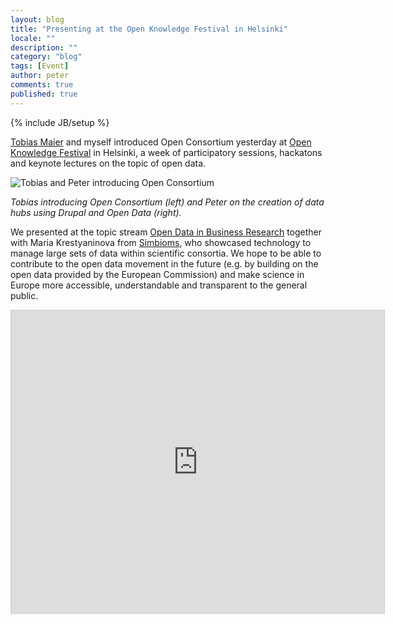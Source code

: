 ```yaml
---
layout: blog
title: "Presenting at the Open Knowledge Festival in Helsinki"
locale: ""
description: ""
category: "blog"
tags: [Event]
author: peter 
comments: true
published: true
---
```

{% include JB/setup %}

<p class="lead"><a href="/team/tobias-maier">Tobias Maier</a> and myself introduced Open Consortium yesterday at <a href="#">Open Knowledge Festival</a> in Helsinki, a week of participatory sessions, hackatons and keynote lectures on the topic of open data.</p>

![Tobias and Peter introducing Open Consortium ](http://farm9.staticflickr.com/8452/8008967415_1d606221ae_c.jpg)

_Tobias introducing Open Consortium (left) and Peter on the creation of data hubs using Drupal and Open Data (right)._

We presented at the topic stream [Open Data in Business Research](http://okfestival.org/open-data-in-business-research/) together with Maria Krestyaninova from [Simbioms](http://simbioms.org), who showcased technology to manage large sets of data within scientific consortia. We hope to be able to contribute to the open data movement in the future (e.g. by building on the open data provided by the European Commission) and make science in Europe more accessible, understandable and transparent to the general public.

<iframe src="http://www.slideshare.net/slideshow/embed_code/14371259?rel=0" width="597" height="486" frameborder="0" marginwidth="0" marginheight="0" scrolling="no" style="border:1px solid #CCC;border-width:1px 1px 0;margin-bottom:5px"> </iframe> 





